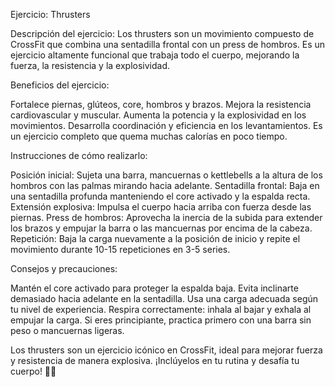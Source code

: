 Ejercicio: Thrusters

Descripción del ejercicio: 
Los thrusters son un movimiento compuesto de CrossFit que combina una sentadilla frontal con un press de hombros. 
Es un ejercicio altamente funcional que trabaja todo el cuerpo, mejorando la fuerza, la resistencia y la explosividad.


Beneficios del ejercicio:

Fortalece piernas, glúteos, core, hombros y brazos. 
Mejora la resistencia cardiovascular y muscular. 
Aumenta la potencia y la explosividad en los movimientos. 
Desarrolla coordinación y eficiencia en los levantamientos. 
Es un ejercicio completo que quema muchas calorías en poco tiempo.



Instrucciones de cómo realizarlo:

Posición inicial: Sujeta una barra, mancuernas o kettlebells a la altura de los hombros con las palmas mirando hacia adelante. 
Sentadilla frontal: Baja en una sentadilla profunda manteniendo el core activado y la espalda recta. 
Extensión explosiva: Impulsa el cuerpo hacia arriba con fuerza desde las piernas. 
Press de hombros: Aprovecha la inercia de la subida para extender los brazos y empujar la barra o las mancuernas por encima de la cabeza. 
Repetición: Baja la carga nuevamente a la posición de inicio y repite el movimiento durante 10-15 repeticiones en 3-5 series.


Consejos y precauciones:

Mantén el core activado para proteger la espalda baja. 
Evita inclinarte demasiado hacia adelante en la sentadilla. 
Usa una carga adecuada según tu nivel de experiencia. 
Respira correctamente: inhala al bajar y exhala al empujar la carga. 
Si eres principiante, practica primero con una barra sin peso o mancuernas ligeras.

Los thrusters son un ejercicio icónico en CrossFit, ideal para mejorar fuerza y resistencia de manera explosiva. 
¡Inclúyelos en tu rutina y desafía tu cuerpo! 💪🔥
